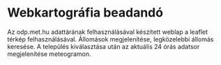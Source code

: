 # Webkartográfia beadandó

Az odp.met.hu adattárának felhasználásával készített weblap a leaflet térkép felhasználásával. Állomások megjelenítése, legközelebbi állomás keresése.
A település kiválasztása után az aktuális 24 órás adatsor megjelenítése meteogramon.
